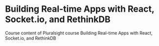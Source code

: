 # Building Real-time Apps with React, Socket.io, and RethinkDB
 Course content of Pluralsight course Building Real-time Apps with React, Socket.io, and RethinkDB
